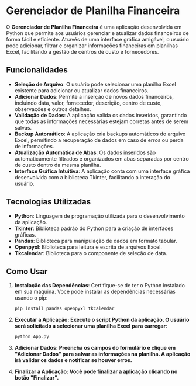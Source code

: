 # Gerenciador de Planilha Financeira

O **Gerenciador de Planilha Financeira** é uma aplicação desenvolvida em Python que permite aos usuários gerenciar e atualizar dados financeiros de forma fácil e eficiente. Através de uma interface gráfica amigável, o usuário pode adicionar, filtrar e organizar informações financeiras em planilhas Excel, facilitando a gestão de centros de custo e fornecedores.

## Funcionalidades

- **Seleção de Arquivo**: O usuário pode selecionar uma planilha Excel existente para adicionar ou atualizar dados financeiros.
- **Adicionar Dados**: Permite a inserção de novos dados financeiros, incluindo data, valor, fornecedor, descrição, centro de custo, observações e outros detalhes.
- **Validação de Dados**: A aplicação valida os dados inseridos, garantindo que todas as informações necessárias estejam corretas antes de serem salvas.
- **Backup Automático**: A aplicação cria backups automáticos do arquivo Excel, permitindo a recuperação de dados em caso de erros ou perda de informações.
- **Atualização Automática de Abas**: Os dados inseridos são automaticamente filtrados e organizados em abas separadas por centro de custo dentro da mesma planilha.
- **Interface Gráfica Intuitiva**: A aplicação conta com uma interface gráfica desenvolvida com a biblioteca Tkinter, facilitando a interação do usuário.

## Tecnologias Utilizadas

- **Python**: Linguagem de programação utilizada para o desenvolvimento da aplicação.
- **Tkinter**: Biblioteca padrão do Python para a criação de interfaces gráficas.
- **Pandas**: Biblioteca para manipulação de dados em formato tabular.
- **Openpyxl**: Biblioteca para leitura e escrita de arquivos Excel.
- **Tkcalendar**: Biblioteca para o componente de seleção de data.

## Como Usar

1. **Instalação das Dependências**:
   Certifique-se de ter o Python instalado em sua máquina. Você pode instalar as dependências necessárias usando o pip:

   ```bash
   pip install pandas openpyxl tkcalendar
2. **Executar a Aplicação: Execute o script Python da aplicação. O usuário será solicitado a selecionar uma planilha Excel para carregar**:
   
   ```bash
   python App.py
3. **Adicionar Dados: Preencha os campos do formulário e clique em "Adicionar Dados" para salvar as informações na planilha. A aplicação irá validar os dados e notificar se houver erros.**
   
4. **Finalizar a Aplicação: Você pode finalizar a aplicação clicando no botão "Finalizar".**

